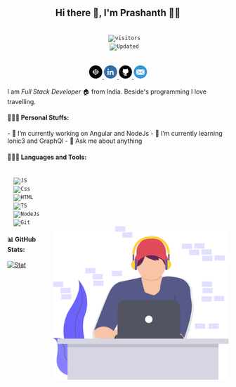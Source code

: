 <h2 align='center'> Hi there 👋, I'm Prashanth 👨‍💻</h2>
<center>
  <code>
    <img src="https://visitor-badge.glitch.me/badge?page_id=snayakprashanth.snayakprashanth" alt="visitors">
    <img src="https://img.shields.io/badge/Updated-Recently-green" alt="Updated">
  </code>
  <br><br>

  <a class="hover-image" href="https://codepen.io/prashanthnayak" target="_blank" title="Codepen">
    <img src="codepen.png" width="30" alt="codepen">
  </a>
  <a class="hover-image" href="https://www.linkedin.com/in/prashanthanayak" target="_blank" title="Linkedin">
    <img src="in.png" width="30" alt="linkedin">
  </a>
  <a class="hover-image" href="https://github.com/snayakprashanth" target="_blank" title="Github">
    <img src="git.png" width="30" alt="github">
  </a>
  <a class="hover-image" href="mailto:prashanthnayak830@gmail.com?subject=" target="_blank" title="Email">
    <img src="mail.png" width="30" alt="mail">
  </a>
</center>
<br>
I am <i>Full Stack Developer</i> 🏠 from India. Beside's programming I love travelling.

<h4>🕵🏻‍♂️ Personal Stuffs:</h4>
- 🔭 I’m currently working on Angular and NodeJs
- 🌱 I’m currently learning Ionic3 and GraphQl
- 💬 Ask me about anything

<h4>👨🏻‍🔧 Languages and Tools:</h4>
<code>
  <img src="https://user-images.githubusercontent.com/1680157/87443764-4af82c80-c5cc-11ea-82c2-c368ee12cf6d.png" alt="JS" height="30">
  <img src="https://user-images.githubusercontent.com/1680157/87443759-4a5f9600-c5cc-11ea-8ae0-715433c1f781.png" alt="Css" height="30">
  <img src="https://user-images.githubusercontent.com/1680157/87443762-4af82c80-c5cc-11ea-85cf-57be0e83c169.png" alt="HTML" height="30">
  <img src="https://user-images.githubusercontent.com/1680157/87443766-4af82c80-c5cc-11ea-8a13-a651f150fa99.png" alt="TS" height="30">
  <img src="https://user-images.githubusercontent.com/1680157/87443758-4a5f9600-c5cc-11ea-8f63-92e126a1145b.png" alt="NodeJs" height="30">
  <img src="https://user-images.githubusercontent.com/1680157/87443755-49c6ff80-c5cc-11ea-954a-579f7c72873a.png" alt="Git" height="30">
</code>

<img src="coding.svg" alt="background" align="right" width="400px">

<h4> 📊 GitHub Stats:</h4>
<a href="https://github.com/snayakprashanth/snayakprashanth">
  <img
    src="https://github-readme-stats.vercel.app/api/top-langs/?username=snayakprashanth&title_color=000000&text_color=000000"
    alt="Stat">
</a>

<!-- https://github-readme-stats.vercel.app/api?username=snayakprashanth -->

<!--
**snayakprashanth/snayakprashanth** is a ✨ _special_ ✨ repository because its `README.md` (this file) appears on your GitHub profile.

Here are some ideas to get you started:

- 🔭 I’m currently working on ...
- 🌱 I’m currently learning ...
- 👯 I’m looking to collaborate on ...
- 🤔 I’m looking for help with ...
- 💬 Ask me about ...
- 📫 How to reach me: ...
- 😄 Pronouns: ...
- ⚡ Fun fact: ...
-->
